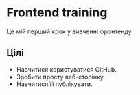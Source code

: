 # Frontend training

Це мій перший крок у вивченні фронтенду.

## Цілі
- Навчитися користуватися GitHub.
- Зробити просту веб-сторінку.
- Навчитися її публікувати.
